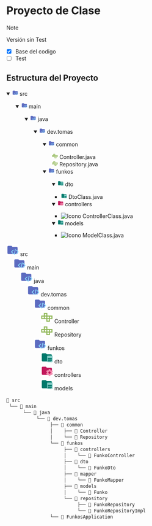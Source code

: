 # Proyecto de Clase


> [!NOTE]  
> Versión sin Test

- [x] Base del codigo
- [ ] Test

## Estructura del Proyecto

<details open>
  <summary><img src="https://raw.githubusercontent.com/AtomMaterialUI/a-file-icon-idea/88b103c1b339da467e260823d8fe198a243c41d8/common/src/main/resources/icons/modules/generatedSourceRoot.svg" alt="Icono" width="16" height="16"> src</summary>
  <ul>
    <details open>
      <summary><img src="https://raw.githubusercontent.com/AtomMaterialUI/a-file-icon-idea/88b103c1b339da467e260823d8fe198a243c41d8/common/src/main/resources/icons/modules/generatedSourceRoot.svg" alt="Icono" width="16" height="16"> main</summary>
      <ul>
        <details open>
          <summary><img src="https://raw.githubusercontent.com/AtomMaterialUI/a-file-icon-idea/88b103c1b339da467e260823d8fe198a243c41d8/common/src/main/resources/icons/modules/generatedSourceRoot.svg" alt="Icono" width="16" height="16"> java</summary>
          <ul>
            <details open>
              <summary><img src="https://raw.githubusercontent.com/AtomMaterialUI/a-file-icon-idea/88b103c1b339da467e260823d8fe198a243c41d8/common/src/main/resources/icons/modules/generatedSourceRoot.svg" alt="Icono" width="16" height="16"> dev.tomas</summary>
              <ul>
                <details open>
                  <summary><img src="https://raw.githubusercontent.com/AtomMaterialUI/a-file-icon-idea/88b103c1b339da467e260823d8fe198a243c41d8/common/src/main/resources/icons/modules/generatedSourceRoot.svg" alt="Icono" width="16" height="16"> common</summary>
                  <ul>
                    <img src="https://raw.githubusercontent.com/AtomMaterialUI/a-file-icon-idea/88b103c1b339da467e260823d8fe198a243c41d8/common/src/main/resources/glyphs/expui/nodes/interface.svg" alt="Icono" width="16" height="16"> Controller.java
                    </br>
                    <img src="https://raw.githubusercontent.com/AtomMaterialUI/a-file-icon-idea/88b103c1b339da467e260823d8fe198a243c41d8/common/src/main/resources/glyphs/expui/nodes/interface.svg" alt="Icono" width="16" height="16"> Repository.java
                  </ul>
                </details>
                <details open>
                  <summary><img src="https://raw.githubusercontent.com/AtomMaterialUI/a-file-icon-idea/88b103c1b339da467e260823d8fe198a243c41d8/common/src/main/resources/icons/modules/generatedSourceRoot.svg" alt="Icono" width="16" height="16"> funkos</summary>
                  <ul>
                    <details open>
                      <summary><img src="https://raw.githubusercontent.com/AtomMaterialUI/a-file-icon-idea/88b103c1b339da467e260823d8fe198a243c41d8/common/src/main/resources/icons/nodes/models.svg" alt="Icono" width="16" height="16"> dto</summary>
                      <ul>
                        <li><img src="https://raw.githubusercontent.com/AtomMaterialUI/a-file-icon-idea/88b103c1b339da467e260823d8fe198a243c41d8/common/src/main/resources/icons/nodes/models.svg" alt="Icono" width="16" height="16"> DtoClass.java</li>
                      </ul>
                    </details>
                    <details open>
                      <summary><img src="https://raw.githubusercontent.com/AtomMaterialUI/a-file-icon-idea/88b103c1b339da467e260823d8fe198a243c41d8/common/src/main/resources/icons/plugins/ruby/rails/projectView/controllersFolder.svg" alt="Icono" width="16" height="16"> controllers</summary>
                      <ul>
                        <li><img src="https://raw.githubusercontent.com/AtomMaterialUI/a-file-icon-idea/88b103c1b339da467e260823d8fe198a243c41d8/common/src/main/resources/icons/fileTypes/java.svg" alt="Icono" width="16" height="16"> ControllerClass.java</li>
                      </ul>
                    </details>
                    <details open>
                      <summary><img src="https://raw.githubusercontent.com/AtomMaterialUI/a-file-icon-idea/88b103c1b339da467e260823d8fe198a243c41d8/common/src/main/resources/icons/nodes/models.svg" alt="Icono" width="16" height="16"> models</summary>
                      <ul>
                        <li><img src="https://raw.githubusercontent.com/AtomMaterialUI/a-file-icon-idea/88b103c1b339da467e260823d8fe198a243c41d8/common/src/main/resources/icons/fileTypes/java.svg" alt="Icono" width="16" height="16"> ModelClass.java</li>
                      </ul>
                    </details>
                  </ul>
                </details>
              </ul>
            </details>
          </ul>
        </details>
      </ul>
    </details>
  </ul>
</details>













      
 ![src][src] src 
 <br>
 &emsp;  ![src][src] main
 <br>
 &emsp; &emsp; ![src][src] java
 <br>
 &emsp; &emsp; &emsp; ![src][src] dev.tomas
 <br>
 &emsp; &emsp; &emsp; &emsp; ![src][src] common
  <br>
 &emsp; &emsp; &emsp; &emsp; &emsp; ![interface][interface] Controller
  <br>
 &emsp; &emsp; &emsp; &emsp; &emsp; ![interface][interface] Repository
 <br>
 &emsp; &emsp; &emsp; &emsp; ![src][src] funkos
  <br>
 &emsp; &emsp; &emsp; &emsp; &emsp; ![dto][dto] dto
 <br>
 &emsp; &emsp; &emsp; &emsp; &emsp; ![controllers][controllers] controllers
 <br>
 &emsp; &emsp; &emsp; &emsp; &emsp; ![controllers][model] models




```
📁 src  
 └── 📁 main  
      └── 📁 java  
           └── 📁 dev.tomas  
                ├── 📁 common  
                │    ├── 📝 Controller  
                │    └── 📝 Repository  
                └── 📁 funkos  
                     ├── 📁 controllers  
                     │    └── 📝 FunkoController  
                     ├── 📁 dto  
                     │    └── 📝 FunkoDto  
                     ├── 📁 mapper  
                     │    └── 📝 FunkoMapper  
                     ├── 📁 models  
                     │    └── 📝 Funko  
                     └── 📁 repository  
                          ├── 📝 FunkoRepository  
                          └── 📝 FunkoRepositoryImpl  
                └── 📝 FunkosApplication 
```

<!--Variables-->
[controllers]: https://raw.githubusercontent.com/AtomMaterialUI/a-file-icon-idea/88b103c1b339da467e260823d8fe198a243c41d8/common/src/main/resources/icons/plugins/ruby/rails/projectView/controllersFolder.svg
[src]: https://raw.githubusercontent.com/AtomMaterialUI/a-file-icon-idea/88b103c1b339da467e260823d8fe198a243c41d8/common/src/main/resources/icons/modules/generatedSourceRoot.svg
[model]: https://raw.githubusercontent.com/AtomMaterialUI/a-file-icon-idea/88b103c1b339da467e260823d8fe198a243c41d8/common/src/main/resources/icons/nodes/models.svg
[interface]: https://raw.githubusercontent.com/AtomMaterialUI/a-file-icon-idea/88b103c1b339da467e260823d8fe198a243c41d8/common/src/main/resources/glyphs/expui/nodes/interface.svg
[dto]: https://raw.githubusercontent.com/AtomMaterialUI/a-file-icon-idea/88b103c1b339da467e260823d8fe198a243c41d8/common/src/main/resources/icons/nodes/models.svg
